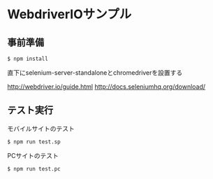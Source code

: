 # WebdriverIOサンプル

## 事前準備

```
$ npm install 
```


直下にselenium-server-standaloneとchromedriverを設置する

http://webdriver.io/guide.html
http://docs.seleniumhq.org/download/


## テスト実行

モバイルサイトのテスト

```
$ npm run test.sp
```

PCサイトのテスト

```
$ npm run test.pc
```
